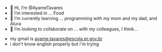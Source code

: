 - 👋 Hi, I’m @AyameTavares
- 👀 I’m interested in ... Food
- 🌱 I’m currently learning ... programming with my mom and my dad, and Alura
- 💞️ I’m looking to collaborate on ... with my colleagues, I think...
<!---
AyameTavares/AyameTavares is a ✨ special ✨ repository because its `README.md` (this file) appears on your GitHub profile.
You can click the Preview link to take a look at your changes.
--->
 - my gmail is ayame.tavares@escola.pr.gov.br
 - i don't know english properly but i'm trying
